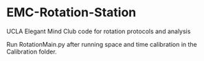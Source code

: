 # EMC-Rotation-Station
UCLA Elegant Mind Club code for rotation protocols and analysis 

Run RotationMain.py after running space and time calibration in the Calibration folder.
